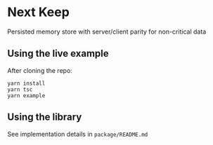 # Next Keep

Persisted memory store with server/client parity for non-critical data

## Using the live example

After cloning the repo:

```
yarn install
yarn tsc
yarn example
```

## Using the library

See implementation details in `package/README.md`
